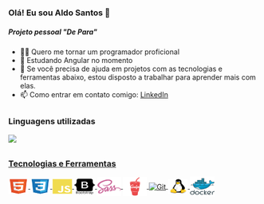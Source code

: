 ### Olá! Eu sou Aldo Santos 👋

##### Projeto pessoal "De Para"

- 👨‍💻 Quero me tornar um programador proficional
- 🌱 Estudando Angular no momento
- 🤝 Se você precisa de ajuda em projetos com as tecnologias e ferramentas abaixo, estou disposto a trabalhar para aprender mais com elas.
- 📫 Como entrar em contato comigo: [LinkedIn](https://www.linkedin.com/in/aldo-s-santos/)

##

### Linguagens utilizadas

<div>
   <a href="https://github.com/aldosds">
   <img height="180em" src="https://github-readme-stats.vercel.app/api/top-langs/?username=aldosds&layout=compact&langs_count=6&theme=tokyonight"/>
</div>

##

### Tecnologias e Ferramentas

<div style="display: inline_block">
  <img align="center" alt="HTML" height="30" width="40" src="https://raw.githubusercontent.com/devicons/devicon/master/icons/html5/html5-original.svg">
  <img align="center" alt="CSS" height="30" width="40" src="https://raw.githubusercontent.com/devicons/devicon/master/icons/css3/css3-original.svg">
  <img align="center" alt="Js" height="30" width="40" src="https://raw.githubusercontent.com/devicons/devicon/master/icons/javascript/javascript-plain.svg">
  <img align="center" alt="B" height="32" width="42" src="https://raw.githubusercontent.com/devicons/devicon/master/icons/bootstrap/bootstrap-plain-wordmark.svg" alt="bootstrap">
  <img align="center" alt="SASS" height="38" width="48" src="https://raw.githubusercontent.com/devicons/devicon/master/icons/sass/sass-original.svg" alt="sass">
  <img align="center" alt="GULP" height="38" width="48" src="https://raw.githubusercontent.com/devicons/devicon/master/icons/gulp/gulp-plain.svg" alt="gulp">
  <img align="center" alt="Git" height="32" width="42" src="https://www.vectorlogo.zone/logos/git-scm/git-scm-icon.svg" alt="git">
  <img align="center" alt="Linux" height="30" width="40" src="https://raw.githubusercontent.com/devicons/devicon/master/icons/linux/linux-original.svg" alt="linux">
  <img align="center" alt="Docker" height="40" width="50" src="https://raw.githubusercontent.com/devicons/devicon/master/icons/docker/docker-original-wordmark.svg" alt="docker">
</div>
